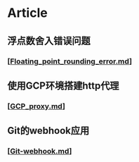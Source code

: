 # Article

## 浮点数舍入错误问题

### [[Floating_point_rounding_error.md]]

## 使用GCP环境搭建http代理

### [[GCP_proxy.md]]

## Git的webhook应用

### [[Git-webhook.md]]

[//begin]: # "Autogenerated link references for markdown compatibility"
[Floating_point_rounding_error.md]: Floating_point_rounding_error "浮點數的舍入錯誤問題"
[GCP_proxy.md]: GCP_proxy "Google Cloud Platform 搭建http/https Proxy"
[Git-webhook.md]: Git-webhook "Git的webhook应用：代码push后自动构建网站"
[//end]: # "Autogenerated link references"